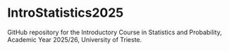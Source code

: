 # IntroStatistics2025
GitHub repository for the Introductory Course in Statistics and Probability, Academic Year 2025/26, University of Trieste.
